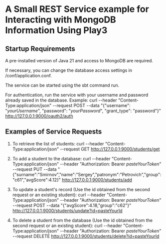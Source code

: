 # A Small REST Service example for Interacting with MongoDB Information Using Play3

## Startup Requirements
A pre-installed version of Java 21 and access to MongoDB are required.

If necessary, you can change the database access settings in /conf/application.conf.

The service can be started using the sbt command run.

For authentication, run the service with your username and password already saved in the database.
Example:
curl --header "Content-Type:application/json" --request POST --data "{\"username\": \"*yourUsername*\", \"password\": \"*yourPassword*\", \"grant_type\": \"password\"}" http://127.0.0.1:9000/oauth2/auth

## Examples of Service Requests

1) To retrieve the list of students:
curl --header "Content-Type:application/json" --request GET http://127.0.0.1:9000/students/get

2) To add a student to the database:
curl --header "Content-Type:application/json" --header "Authorization: Bearer *pasteYourToken*" --request PUT --data "{\"surname\":\"Smirnov\",\"name\":\"Sergey\",\"patronym\":\"Petrovich\",\"group\":\"c61\",\"avgScore\":4.12}" http://127.0.0.1:9000/students/add

3) To update a student's record (Use the id obtained from the second request or an existing student):
curl --header "Content-Type:application/json" --header "Authorization: Bearer *pasteYourToken*" --request POST --data "{\"avgScore\":4.18,\"group\":\"c62\"}" http://127.0.0.1:9000/students/update?id=pasteYourId

4) To delete a student from the database (Use the id obtained from the second request or an existing student):
curl --header "Content-Type:application/json" --header "Authorization: Bearer *pasteYourToken*" --request DELETE http://127.0.0.1:9000/students/delete?id=pasteYourId
